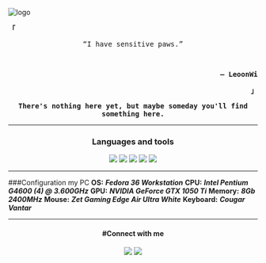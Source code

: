 ![logo](https://i.imgur.com/KcXSRCu.png)

<p align="left"><strong><samp>「</samp></strong></p><p align="center">
    <samp>
      “I have sensitive paws.”
    </samp>
</p>
<br>
<p align="right"><strong><samp>― LeoonWi</samp></strong></p>
<p align="right"><strong><samp>」</samp></strong></p>

<p align="center"><strong><samp>There's nothing here yet, but maybe someday you'll find something here.</samp></strong></p><hr>

<div align="center">

<h3>Languages and tools</h3>

[![](https://img.shields.io/badge/-Fedora-blue?&style=flat&logo=fedora&logoColor=white)](https://getfedora.org/ru/workstation/download/) [![](https://img.shields.io/badge/-Visual%20Studio%20Code-blue?&style=flat&logo=visualstudiocode&logoColor=white)](https://code.visualstudio.com/) [![](https://img.shields.io/badge/-C++-blue?&style=flat&logo=cplusplus&logoColor=white)](https://ru.wikipedia.org/wiki/C%2B%2B) ![](https://img.shields.io/badge/-HTML-blue?&style=flat&logo=html5&logoColor=white) ![](https://img.shields.io/badge/-CSS-blue?&style=flat&logo=css3&logoColor=white)
</div>

<hr>

###Configuration my PC
__OS:__ ___Fedora 36 Workstation___
__CPU:__ ___Intel Pentium G4600 (4) @ 3.600GHz___
__GPU:__ ___NVIDIA GeForce GTX 1050 Ti___
__Memory:__ ___8Gb 2400MHz___
__Mouse:__ ___Zet Gaming Edge Air Ultra White___
__Keyboard:__ ___Cougar Vantar___
<hr>

<div align="center">

<h4>#Connect with me</h4>

[![](https://img.shields.io/badge/-ВКонтакте-blue?&style=flat&logo=vk&logoColor=white)](https://vk.com/leoonnnwi) [![](https://img.shields.io/badge/-Telegram-blue?&style=flat&logo=telegram&logoColor=white)](https://t.me/LeoonWi)
</div>
